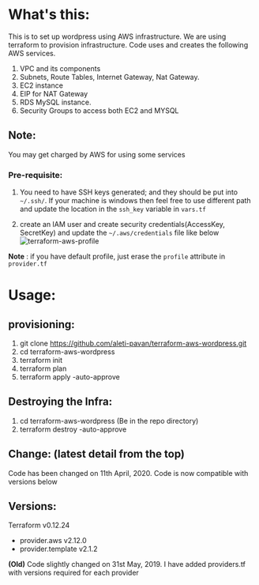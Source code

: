 What's this:
=========

This is to set up wordpress using AWS infrastructure. We are using terraform to provision infrastructure. Code uses and creates the following AWS services.

1. VPC and its components
2. Subnets, Route Tables, Internet Gateway, Nat Gateway.
3. EC2 instance
4. EIP for NAT Gateway
5. RDS MySQL instance.
6. Security Groups to access both EC2 and MYSQL

Note:  
-----
You may get charged by AWS for using some services


### Pre-requisite:

   1. You need to have SSH keys generated; and they should be put into `~/.ssh/`.  If your machine is windows then feel free to use different path and update the location in the `ssh_key` variable in `vars.tf`

   2. create an IAM user and create security credentials(AccessKey, SecretKey) and update the `~/.aws/credentials` file like below
   ![terraform-aws-profile](files/terraform-aws-profile.png)
   
   __Note__ : if you have default profile, just erase the `profile` attribute in `provider.tf`


Usage:
=======

provisioning:
-------------

1. git clone https://github.com/aleti-pavan/terraform-aws-wordpress.git
2. cd terraform-aws-wordpress
2. terraform init
3. terraform plan
4. terraform apply -auto-approve

Destroying the Infra:
---------------------
1. cd terraform-aws-wordpress (Be in the repo directory)
2. terraform destroy -auto-approve



Change: (latest detail from the top)
------ 

Code has been changed on 11th April, 2020. Code is now compatible with versions below

Versions:
--------
Terraform v0.12.24
+ provider.aws v2.12.0
+ provider.template v2.1.2



__(Old)__ Code slightly changed on 31st May, 2019. 
I have added providers.tf with versions required for each provider
